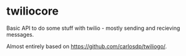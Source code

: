 twiliocore
==========

Basic API to do some stuff with twilio - mostly sending and recieving messages.


Almost entirely based on https://github.com/carlosdp/twiliogo/.
